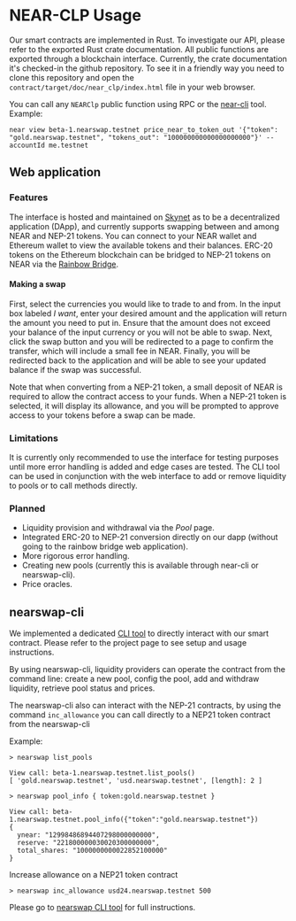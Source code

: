 # NEAR-CLP Usage

Our smart contracts are implemented in Rust. To investigate our API, please refer to the exported Rust crate documentation. All public functions are exported through a blockchain interface.
Currently, the crate documentation it's checked-in the github repository. To see it in a friendly way you need to clone this repository and open the `contract/target/doc/near_clp/index.html` file in your web browser.

You can call any `NEARClp` public function using RPC or the [near-cli](https://github.com/near/near-cli) tool. Example:

```
near view beta-1.nearswap.testnet price_near_to_token_out '{"token": "gold.nearswap.testnet", "tokens_out": "100000000000000000000"}' --accountId me.testnet
```


## Web application

### Features

The interface is hosted and maintained on [Skynet](https://siasky.net/) as to be a decentralized application (DApp), and currently supports swapping between and among NEAR and NEP-21 tokens. You can connect to your NEAR wallet and Ethereum wallet to view the available tokens and their balances. ERC-20 tokens on the Ethereum blockchain can be bridged to NEP-21 tokens on NEAR via the [Rainbow Bridge](https://near-examples.github.io/erc20-to-nep21/).

#### Making a swap

First, select the currencies you would like to trade to and from. In the input box labeled _I want_, enter your desired amount and the application will return the amount you need to put in. Ensure that the amount does not exceed your balance of the input currency or you will not be able to swap. Next, click the swap button and you will be redirected to a page to confirm the transfer, which will include a small fee in NEAR. Finally, you will be redirected back to the application and will be able to see your updated balance if the swap was successful.

Note that when converting from a NEP-21 token, a small deposit of NEAR is required to allow the contract access to your funds. When a NEP-21 token is selected, it will display its allowance, and you will be prompted to approve access to your tokens before a swap can be made.

### Limitations

It is currently only recommended to use the interface for testing purposes until more error handling is added and edge cases are tested. The CLI tool can be used in conjunction with the web interface to add or remove liquidity to pools or to call methods directly.

### Planned

- Liquidity provision and withdrawal  via the _Pool_ page.
- Integrated ERC-20 to NEP-21 conversion directly on our dapp (without going to the rainbow bridge web application).
- More rigorous error handling.
- Creating new pools (currently this is available through near-cli or nearswap-cli).
- Price oracles.

## nearswap-cli

We implemented a dedicated [CLI tool](https://github.com/luciotato/near-clp-beta-cli/) to directly interact with our smart contract. Please refer to the project page to see setup and usage instructions.

By using nearswap-cli, liquidity providers can operate the contract from the command line: create a new pool, config the pool, add and withdraw liquidity, retrieve pool status and prices.

The nearswap-cli also can interact with the NEP-21 contracts, by using the command `inc_allowance` you can call directly to a NEP21 token contract from the nearswap-cli

Example:

```
> nearswap list_pools

View call: beta-1.nearswap.testnet.list_pools()
[ 'gold.nearswap.testnet', 'usd.nearswap.testnet', [length]: 2 ]

```
```
> nearswap pool_info { token:gold.nearswap.testnet }

View call: beta-1.nearswap.testnet.pool_info({"token":"gold.nearswap.testnet"})
{
  ynear: "12998486894407298000000000",
  reserve: "221800000030020300000000",
  total_shares: "1000000000022852100000"
}
```

Increase allowance on a NEP21 token contract
```
> nearswap inc_allowance usd24.nearswap.testnet 500
```

Please go to [nearswap CLI tool](https://github.com/luciotato/near-clp-beta-cli/) for full instructions.
